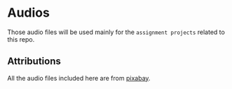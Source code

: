 # Audios

Those audio files will be used mainly for the `assignment projects` related to this repo.

## Attributions

All the audio files included here are from [pixabay](https://pixabay.com/).
